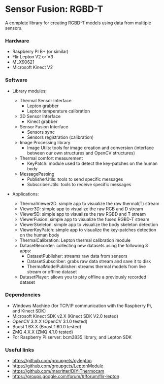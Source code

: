 # Sensor Fusion: RGBD-T #

A complete library for creating RGBD-T models using data from multiple sensors. 

### Hardware ###

* Raspberry PI B+ (or similar)
* Flir Lepton V2 or V3
* MLX90621
* Microsoft Kinect V2

### Software ###

* Library modules:
	* Thermal Sensor Interface
		* Lepton grabber
		* Lepton temperature calibration
	* 3D Sensor Interface
		* Kinect grabber
	* Sensor Fusion Interface
		* Sensors sync
		* Sensors registration (calibration)
	* Image Processing library
		* Image Utils: tools for image creation and conversion (interface between our own structures and 
OpenCV structures)
	* Thermal comfort measurement
		* KeyPatch: module used to detect the key-patches on the human body
	* MessagePassing
		* PublisherUtils: tools to send specific messages
		* SubscriberUtils: tools to receive specific messages

* Applications:
	* ThermalViewer2D: simple app to visualize the raw thermal(T) stream
	* Viewer3D: simple app to visualize the raw RGB and D stream
	* Viewer5D: simple app to visualize the raw RGBD and T stream
	* ViewerFusion: simple app to visualize the fused RGBD-T stream
	* ViewerSkeleton: simple app to visualize the body skeleton detection
	* ViewerKeyPatch: simple app to visualize the key-patches detection on the human body
	* ThermalCalibration: Lepton thermal calibration module
	* DatasetRecorder: collecting new datasets using the following 3 apps:
		* DatasetPublisher: streams raw data from sensors
		* DatasetSubscriber: grabs raw data stream and save it to disk
		* ThermalModelPublisher: streams thermal models from live stream or offline dataset 
	* DatasetPlayer: allows you to play offline a previously recorded dataset
		
### Dependencies ###

* Windows Machine (for TCP/IP communication with the Raspberry Pi, and Kinect SDK)
* Microsoft Kinect SDK v2.X (Kinect SDK V2.0 tested)
* OpenCV 3.X.X (OpenCV 3.1.0 tested)
* Boost 1.6X.X (Boost 1.60.0 tested)
* ZMQ 4.X.X (ZMQ 4.1.0 tested)
* For Raspberry Pi server: bcm2835 library, and Lepton SDK

### Useful links ###

* https://github.com/groupgets/pylepton
* https://github.com/groupgets/LeptonModule
* https://github.com/maxritter/DIY-Thermocam
* https://groups.google.com/forum/#!forum/flir-lepton